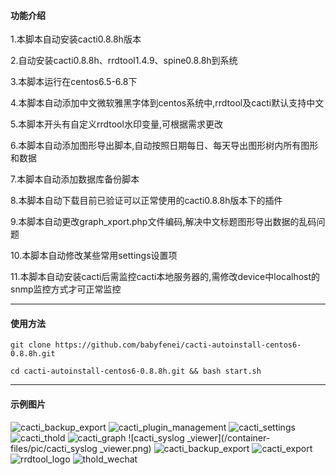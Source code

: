 
#### 功能介绍
1.本脚本自动安装cacti0.8.8h版本

2.自动安装cacti0.8.8h、rrdtool1.4.9、spine0.8.8h到系统

3.本脚本运行在centos6.5-6.8下

4.本脚本自动添加中文微软雅黑字体到centos系统中,rrdtool及cacti默认支持中文

5.本脚本开头有自定义rrdtool水印变量,可根据需求更改

6.本脚本自动添加图形导出脚本,自动按照日期每日、每天导出图形树内所有图形和数据

7.本脚本自动添加数据库备份脚本

8.本脚本自动下载目前已验证可以正常使用的cacti0.8.8h版本下的插件

9.本脚本自动更改graph_xport.php文件编码,解决中文标题图形导出数据的乱码问题

10.本脚本自动修改某些常用settings设置项

11.本脚本自动安装cacti后需监控cacti本地服务器的,需修改device中localhost的snmp监控方式才可正常监控
 
---

#### 使用方法

```git clone https://github.com/babyfenei/cacti-autoinstall-centos6-0.8.8h.git```
 
```cd cacti-autoinstall-centos6-0.8.8h.git && bash start.sh```

---

#### 示例图片

![cacti_backup_export](/container-files/pic/cacti_console.png)
![cacti_plugin_management](/container-files/pic/cacti_plugin_management.png)
![cacti_settings](/container-files/pic/cacti_settings.png)
![cacti_thold](/container-files/pic/cacti_thold.png)
![cacti_graph](/container-files/pic/cacti_graph.png)
![cacti_syslog _viewer](/container-files/pic/cacti_syslog _viewer.png)
![cacti_backup_export](/container-files/pic/cacti_backup_export.png)
![cacti_export](/container-files/pic/cacti_export.png)
![rrdtool_logo](/container-files/pic/rrdtool_logo.png)
![thold_wechat](/container-files/pic/thold_wechat.png)
 



